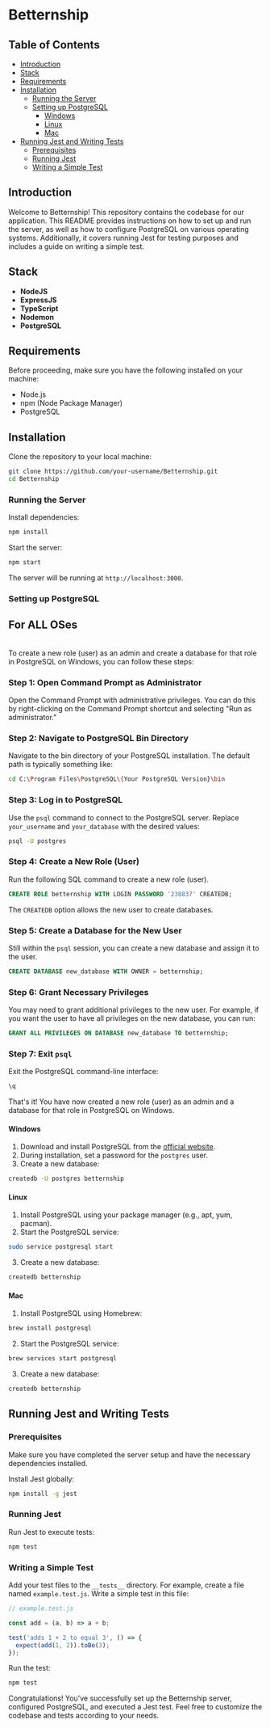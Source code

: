 # Betternship

## Table of Contents

- [Introduction](#introduction)
- [Stack](#stack)
- [Requirements](#requirements)
- [Installation](#installation)
  - [Running the Server](#running-the-server)
  - [Setting up PostgreSQL](#setting-up-postgresql)
    - [Windows](#windows)
    - [Linux](#linux)
    - [Mac](#mac)
- [Running Jest and Writing Tests](#running-jest-and-writing-tests)
  - [Prerequisites](#prerequisites)
  - [Running Jest](#running-jest)
  - [Writing a Simple Test](#writing-a-simple-test)

## Introduction

Welcome to Betternship! This repository contains the codebase for our application. This README provides instructions on how to set up and run the server, as well as how to configure PostgreSQL on various operating systems. Additionally, it covers running Jest for testing purposes and includes a guide on writing a simple test.

## Stack

- <b>NodeJS</b>
- <b>ExpressJS</b>
- <b>TypeScript</b>
- <b>Nodemon</b>
- <b>PostgreSQL</b>

## Requirements

Before proceeding, make sure you have the following installed on your machine:

- Node.js
- npm (Node Package Manager)
- PostgreSQL

## Installation

Clone the repository to your local machine:

```bash
git clone https://github.com/your-username/Betternship.git
cd Betternship
```

### Running the Server

Install dependencies:

```bash
npm install
```

Start the server:

```bash
npm start
```

The server will be running at `http://localhost:3000`.

### Setting up PostgreSQL


## <b>For ALL OSes</b>

<br>
To create a new role (user) as an admin and create a database for that role in PostgreSQL on Windows, you can follow these steps:

### Step 1: Open Command Prompt as Administrator
Open the Command Prompt with administrative privileges. You can do this by right-clicking on the Command Prompt shortcut and selecting "Run as administrator."

### Step 2: Navigate to PostgreSQL Bin Directory
Navigate to the bin directory of your PostgreSQL installation. The default path is typically something like:

```bash
cd C:\Program Files\PostgreSQL\{Your PostgreSQL Version}\bin
```

### Step 3: Log in to PostgreSQL
Use the `psql` command to connect to the PostgreSQL server. Replace `your_username` and `your_database` with the desired values:

```bash
psql -U postgres
```

### Step 4: Create a New Role (User)
Run the following SQL command to create a new role (user). 

```sql
CREATE ROLE betternship WITH LOGIN PASSWORD '238837' CREATEDB;
```

The `CREATEDB` option allows the new user to create databases.

### Step 5: Create a Database for the New User
Still within the `psql` session, you can create a new database and assign it to the user.

```sql
CREATE DATABASE new_database WITH OWNER = betternship;
```

### Step 6: Grant Necessary Privileges
You may need to grant additional privileges to the new user. For example, if you want the user to have all privileges on the new database, you can run:

```sql
GRANT ALL PRIVILEGES ON DATABASE new_database TO betternship;
```

### Step 7: Exit `psql`
Exit the PostgreSQL command-line interface:

```sql
\q
```

That's it! You have now created a new role (user) as an admin and a database for that role in PostgreSQL on Windows.

#### Windows

1. Download and install PostgreSQL from the [official website](https://www.postgresql.org/download/windows/).
2. During installation, set a password for the `postgres` user.
3. Create a new database:

```bash
createdb -U postgres betternship
```

#### Linux

1. Install PostgreSQL using your package manager (e.g., apt, yum, pacman).
2. Start the PostgreSQL service:

```bash
sudo service postgresql start
```

3. Create a new database:

```bash
createdb betternship
```

#### Mac

1. Install PostgreSQL using Homebrew:

```bash
brew install postgresql
```

2. Start the PostgreSQL service:

```bash
brew services start postgresql
```

3. Create a new database:

```bash
createdb betternship
```

## Running Jest and Writing Tests

### Prerequisites

Make sure you have completed the server setup and have the necessary dependencies installed.

Install Jest globally:

```bash
npm install -g jest
```

### Running Jest

Run Jest to execute tests:

```bash
npm test
```

### Writing a Simple Test

Add your test files to the `__tests__` directory. For example, create a file named `example.test.js`. Write a simple test in this file:

```javascript
// example.test.js

const add = (a, b) => a + b;

test('adds 1 + 2 to equal 3', () => {
  expect(add(1, 2)).toBe(3);
});
```

Run the test:

```bash
npm test
```

Congratulations! You've successfully set up the Betternship server, configured PostgreSQL, and executed a Jest test. Feel free to customize the codebase and tests according to your needs.